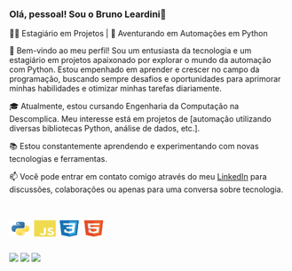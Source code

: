 ### Olá, pessoal! Sou o Bruno Leardini👋

👨‍💻 Estagiário em Projetos | 🐍 Aventurando em Automações em Python 

🌟 Bem-vindo ao meu perfil! Sou um entusiasta da tecnologia e um estagiário em projetos apaixonado por explorar o mundo da automação com Python. Estou empenhado em aprender e crescer no campo da programação, buscando sempre desafios e oportunidades para aprimorar minhas habilidades e otimizar minhas tarefas diariamente.

🎓 Atualmente, estou cursando Engenharia da Computação na Descomplica. Meu interesse está em projetos de [automação utilizando diversas bibliotecas Python, análise de dados, etc.]. 

📚 Estou constantemente aprendendo e experimentando com novas tecnologias e ferramentas.

📫 Você pode entrar em contato comigo através do meu [LinkedIn](https://www.linkedin.com/in/bruno-leardini/) para discussões, colaborações ou apenas para uma conversa sobre tecnologia.

##

<div style="display: inline_block"><br>
  <img align="center" alt="Bruno-Python" height="30" width="40" src="https://raw.githubusercontent.com/devicons/devicon/master/icons/python/python-original.svg">
  <img align="center" alt="Bruno-Js" height="30" width="40" src="https://raw.githubusercontent.com/devicons/devicon/master/icons/javascript/javascript-plain.svg">
  <img align="center" alt="Bruno-CSS" height="30" width="40" src="https://raw.githubusercontent.com/devicons/devicon/master/icons/css3/css3-original.svg">
  <img align="center" alt="Bruno-HTML" height="30" width="40" src="https://raw.githubusercontent.com/devicons/devicon/master/icons/html5/html5-original.svg">
</div>

##

<div> 
  <a href="https://www.instagram.com/brxnoooo/" target="_blank"><img src="https://img.shields.io/badge/-Instagram-%23E4405F?style=for-the-badge&logo=instagram&logoColor=white" target="_blank"></a>
    <a href = "mailto:bruno.elrib@gmail.com"><img src="https://img.shields.io/badge/-Gmail-%23333?style=for-the-badge&logo=gmail&logoColor=white" target="_blank"></a>
  <a href="https://www.linkedin.com/in/bruno-leardini/" target="_blank"><img src="https://img.shields.io/badge/-LinkedIn-%230077B5?style=for-the-badge&logo=linkedin&logoColor=white" target="_blank"></a> 
</div>
